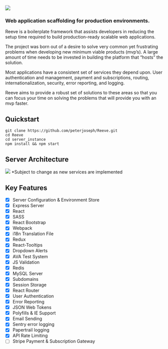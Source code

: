 # ![](https://i.imgur.com/vcNZ9GN.png)

### Web application scaffolding for production environments.

Reeve is a boilerplate framework that assists developers in reducing the setup time required to build production-ready scalable web applications.

The project was born out of a desire to solve very common yet frustrating problems when developing new minimum viable products (mvp’s). A large amount of time needs to be invested in building the platform that “hosts” the solution.

Most applications have a consistent set of services they depend upon. User authentication and management, payment and subscriptions, routing, internationalization, security, error reporting, and logging.

Reeve aims to provide a robust set of solutions to these areas so that you can focus your time on solving the problems that will provide you with an mvp faster.

## Quickstart

```
git clone https://github.com/peterjoseph/Reeve.git
cd Reeve
cd server_instance
npm install && npm start
```

## Server Architecture

![](https://i.imgur.com/662XXKg.png)
\*Subject to change as new services are implemented

## Key Features

- [x] Server Configuration & Environment Store
- [x] Express Server
- [x] React
- [x] SASS
- [x] React Bootstrap
- [x] Webpack
- [x] i18n Translation File
- [x] Redux
- [x] React-Tooltips
- [x] Dropdown Alerts
- [x] AVA Test System
- [x] JS Validation
- [x] Redis
- [x] MySQL Server
- [x] Subdomains
- [x] Session Storage
- [x] React Router
- [x] User Authentication
- [x] Error Reporting
- [x] JSON Web Tokens
- [x] Polyfills & IE Support
- [x] Email Sending
- [x] Sentry error logging
- [x] Papertrail logging
- [x] API Rate Limiting
- [ ] Stripe Payment & Subscription Gateway
